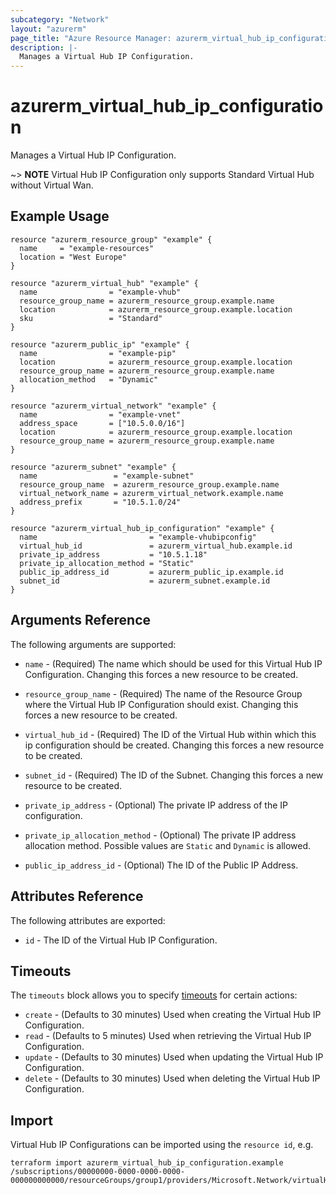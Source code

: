 ```yaml
---
subcategory: "Network"
layout: "azurerm"
page_title: "Azure Resource Manager: azurerm_virtual_hub_ip_configuration"
description: |-
  Manages a Virtual Hub IP Configuration.
---
```


# azurerm_virtual_hub_ip_configuration

Manages a Virtual Hub IP Configuration.

~> **NOTE** Virtual Hub IP Configuration only supports Standard Virtual Hub without Virtual Wan.

## Example Usage

```hcl
resource "azurerm_resource_group" "example" {
  name     = "example-resources"
  location = "West Europe"
}

resource "azurerm_virtual_hub" "example" {
  name                = "example-vhub"
  resource_group_name = azurerm_resource_group.example.name
  location            = azurerm_resource_group.example.location
  sku                 = "Standard"
}

resource "azurerm_public_ip" "example" {
  name                = "example-pip"
  location            = azurerm_resource_group.example.location
  resource_group_name = azurerm_resource_group.example.name
  allocation_method   = "Dynamic"
}

resource "azurerm_virtual_network" "example" {
  name                = "example-vnet"
  address_space       = ["10.5.0.0/16"]
  location            = azurerm_resource_group.example.location
  resource_group_name = azurerm_resource_group.example.name
}

resource "azurerm_subnet" "example" {
  name                 = "example-subnet"
  resource_group_name  = azurerm_resource_group.example.name
  virtual_network_name = azurerm_virtual_network.example.name
  address_prefix       = "10.5.1.0/24"
}

resource "azurerm_virtual_hub_ip_configuration" "example" {
  name                         = "example-vhubipconfig"
  virtual_hub_id               = azurerm_virtual_hub.example.id  
  private_ip_address           = "10.5.1.18"
  private_ip_allocation_method = "Static"
  public_ip_address_id         = azurerm_public_ip.example.id
  subnet_id                    = azurerm_subnet.example.id
}
```

## Arguments Reference

The following arguments are supported:

* `name` - (Required) The name which should be used for this Virtual Hub IP Configuration. Changing this forces a new resource to be created.

* `resource_group_name` - (Required) The name of the Resource Group where the Virtual Hub IP Configuration should exist. Changing this forces a new resource to be created.

* `virtual_hub_id` - (Required) The ID of the Virtual Hub within which this ip configuration should be created. Changing this forces a new resource to be created.

* `subnet_id` - (Required) The ID of the Subnet. Changing this forces a new resource to be created.

* `private_ip_address` - (Optional) The private IP address of the IP configuration.

* `private_ip_allocation_method` - (Optional) The private IP address allocation method. Possible values are `Static` and `Dynamic` is allowed.

* `public_ip_address_id` - (Optional) The ID of the Public IP Address.

## Attributes Reference

The following attributes are exported:

* `id` - The ID of the Virtual Hub IP Configuration.

## Timeouts

The `timeouts` block allows you to specify [timeouts](https://www.terraform.io/docs/configuration/resources.html#timeouts) for certain actions:

* `create` - (Defaults to 30 minutes) Used when creating the Virtual Hub IP Configuration.
* `read` - (Defaults to 5 minutes) Used when retrieving the Virtual Hub IP Configuration.
* `update` - (Defaults to 30 minutes) Used when updating the Virtual Hub IP Configuration.
* `delete` - (Defaults to 30 minutes) Used when deleting the Virtual Hub IP Configuration.

## Import

Virtual Hub IP Configurations can be imported using the `resource id`, e.g.

```shell
terraform import azurerm_virtual_hub_ip_configuration.example /subscriptions/00000000-0000-0000-0000-000000000000/resourceGroups/group1/providers/Microsoft.Network/virtualHubs/virtualHub1/ipConfigurations/ipConfig1
```
